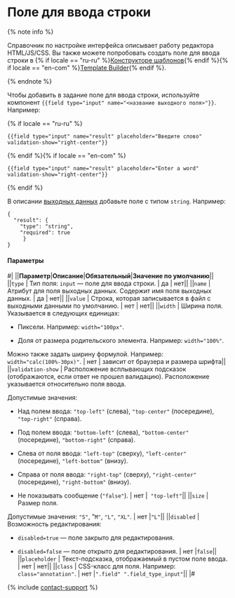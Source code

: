 # Поле для ввода строки

{% note info %}

Справочник по настройке интерфейса описывает работу редактора HTML/JS/CSS. Вы также можете попробовать создать поле для ввода строки в {% if locale == "ru-ru" %}[Конструкторе шаблонов](../../../template-builder/reference/field.text.md){% endif %}{% if locale == "en-com" %}[Template Builder](../../../../en/docs/template-builder/reference/field.text.md){% endif %}.

{% endnote %}

Чтобы добавить в задание поле для ввода строки, используйте компонент `{{field type="input" name="<название выходного поля>"}}`. Например:

{% if locale == "ru-ru" %}

```plaintext
{{field type="input" name="result" placeholder="Введите слово" validation-show="right-center"}}
```

{% endif %}{% if locale == "en-com" %}

```plaintext
{{field type="input" name="result" placeholder="Enter a word" validation-show="right-center"}}
```

{% endif %}

В описании [выходных данных](../incoming.md) добавьте поле с типом `string`. Например:

```plaintext
{
  "result": {
    "type": "string",
    "required": true
     }
}
```

#### Параметры

#|
||**Параметр**|**Описание**|**Обязательный**|**Значение по умолчанию**||
||`type` | Тип поля: `input` — поле для ввода строки. | да | нет||
||`name` | Атрибут для поля выходных данных. Содержит имя поля выходных данных. | да | нет||
||`value` | Строка, которая записывается в файл с выходными данными по умолчанию. | нет | нет||
||`width` | Ширина поля. Указывается в следующих единицах:

- Пиксели. Например: `width="100px"`.

- Доля от размера родительского элемента. Например: `width="100%"`.

Можно также задать ширину формулой. Например: `width="calc(100%-30px)"`. | нет | зависит от браузера и размера шрифта||
||`validation-show` | Расположение всплывающих подсказок (отображаются, если ответ не прошел валидацию). Расположение указывается относительно поля ввода.

Допустимые значения:

- Над полем ввода: `"top-left"` (слева), `"top-center"` (посередине), `"top-right"` (справа).

- Под полем ввода: `"bottom-left"` (слева), `"bottom-center"` (посередине), `"bottom-right"` (справа).

- Слева от поля ввода: `"left-top"` (сверху), `"left-center"` (посередине), `"left-bottom"` (внизу).

- Справа от поля ввода: `"right-top"` (сверху), `"right-center"` (посередине), `"right-bottom"` (внизу).

- Не показывать сообщение (`"false"`). | нет |` "top-left"`||
||`size` | Размер поля.

Допустимые значения: `"S"`, "`M"`, `"L"`, `"XL"`. | нет |`"L"`||
||`disabled` | Возможность редактирования:

- `disabled=true` — поле закрыто для редактирования.

- `disabled=false` — поле открыто для редактирования. | нет |`false`||
||`placeholder` | Текст-подсказка, отображаемый в пустом поле ввода. | нет | нет||
||`class` | CSS-класс для поля. Например: `class="annotation"`. | нет |`".field" ".field_type_input"`||
|#

{% include [contact-support](../../_includes/contact-support-help.md) %}